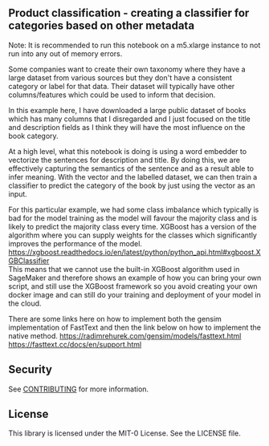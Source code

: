 ## Product classification - creating a classifier for categories based on other metadata

Note: It is recommended to run this notebook on a m5.xlarge instance to not run into any out of memory errors. 

Some companies want to create their own taxonomy where they have a large dataset from various sources but they don't have a consistent category or label for that data.
Their dataset will typically have other columns/features which could be used to inform that decision.

In this example here, I have downloaded a large public dataset of books which has many columns that I disregarded and I just focused on the title and description fields as I think they will have the most influence on the book category.

At a high level, what this notebook is doing is using a word embedder to vectorize the sentences for description and title. By doing this, we are effectively capturing the semantics of the sentence and as a result able to infer meaning.
With the vector and the labelled dataset, we can then train a classifier to predict the category of the book by just using the vector as an input.

For this particular example, we had some class imbalance which typically is bad for the model training as the model will favour the majority class and is likely to predict the majority class every time. XGBoost has a version of the algorithm where you can supply weights for the classes which significantly improves the performance of the model.
https://xgboost.readthedocs.io/en/latest/python/python_api.html#xgboost.XGBClassifier  
This means that we cannot use the built-in XGBoost algorithm used in SageMaker and therefore shows an example of how you can bring your own script, and still use the XGBoost framework so you avoid creating your own docker image and can still do your training and deployment of your model in the cloud.

There are some links here on how to implement both the gensim implementation of FastText and then the link below on how to implement the native method.
https://radimrehurek.com/gensim/models/fasttext.html
https://fasttext.cc/docs/en/support.html

## Security

See [CONTRIBUTING](CONTRIBUTING.md#security-issue-notifications) for more information.

## License

This library is licensed under the MIT-0 License. See the LICENSE file.
